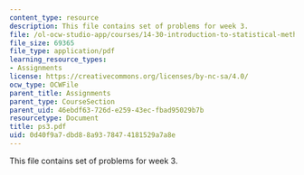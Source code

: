 ```yaml
---
content_type: resource
description: This file contains set of problems for week 3.
file: /ol-ocw-studio-app/courses/14-30-introduction-to-statistical-method-in-economics-spring-2006/0d40f9a7dbd88a9378474181529a7a8e_ps3.pdf
file_size: 69365
file_type: application/pdf
learning_resource_types:
- Assignments
license: https://creativecommons.org/licenses/by-nc-sa/4.0/
ocw_type: OCWFile
parent_title: Assignments
parent_type: CourseSection
parent_uid: 46ebdf63-726d-e259-43ec-fbad95029b7b
resourcetype: Document
title: ps3.pdf
uid: 0d40f9a7-dbd8-8a93-7847-4181529a7a8e
---
```

This file contains set of problems for week 3.